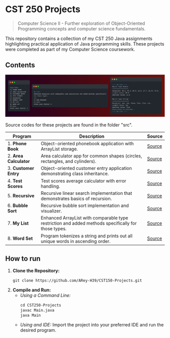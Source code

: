 # CST 250 Projects

> Computer Science II - Further exploration of Object-Oriented Programming concepts and computer science fundamentals.

This repository contains a collection of my CST 250 Java assignments highlighting practical application of Java programming skills. These projects were completed as part of my Computer Science coursework.

## Contents

![project-preview](assets/previews-banner.png)

Source codes for these projects are found in the folder "src".

| Program                | Description                                                                                         | Source                                           |
|------------------------|-----------------------------------------------------------------------------------------------------|--------------------------------------------------|
| 1. **Phone Book**      | Object-oriented phonebook application with ArrayList storage.                                       | [Source](src/PhoneBook/PhoneBook.java)           |
| 2. **Area Calculator** | Area calculator app for common shapes (circles, rectangles, and cylinders).                         | [Source](src/AreaCalculator/AreaCalculator.java) |
| 3. **Customer Entry**  | Object-oriented customer entry application demonstrating class inheritance.                         | [Source](src/CustomerEntry/Main.java)            |
| 4. **Test Scores**     | Test scores average calculator with error handling.                                                 | [Source](src/CustomerEntry/Main.java)            |
| 5. **Recursive**       | Recursive linear search implementation that demonstrates basics of recursion.                       | [Source](src/Recursive/Recursive.java)           |
| 6. **Bubble Sort**     | Recursive bubble sort implementation and visualizer.                                                | [Source](src/BubbleSort/BubbleSort.java)         |
| 7. **My List**         | Enhanced ArrayList with comparable type restriction and added methods specifically for those types. | [Source](src/MyList/Main.java)                   |
| 8. **Word Set**        | Program tokenizes a string and prints out all unique words in ascending order.                      | [Source](src/WordSet/WordSet.java)               |

## How to run

1. **Clone the Repository:**
   ```shell
   git clone https://github.com/ARey-H39/CST150-Projects.git
   ```
2. **Compile and Run:**
   * _Using a Command Line:_
     ```shell
     cd CST250-Projects
     javac Main.java
     java Main
     ```
   * _Using and IDE:_ Import the project into your preferred IDE and run the desired program.